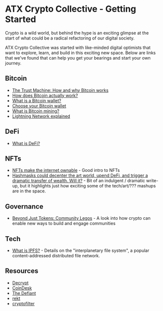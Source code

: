 # ATX Crypto Collective - Getting Started

Crypto is a wild world, but behind the hype is an exciting glimpse at the start of what could be a radical refactoring of our digital society.

ATX Crypto Collective was started with like-minded digital optimists that want to explore, learn, and build in this exciting new space. Below are links that we've found that can help you get your bearings and start your own journey.

## Bitcoin

- [The Trust Machine: How and why Bitcoin works](https://youtu.be/ZKwqNgG-Sv4)
- [How does Bitcoin actually work?](https://youtu.be/bBC-nXj3Ng4)
- [What is a Bitcoin wallet?](https://youtu.be/A1Pl5hYHXiI)
- [Choose your Bitcoin wallet](https://bitcoin.org/en/choose-your-wallet)
- [What is Bitcoin mining?](https://youtu.be/BODyqM-V71E)
- [Lightning Network explained](https://youtu.be/9UIOeoBEjmw)

## DeFi

- [What is DeFi?](https://youtu.be/k9HYC0EJU6E)

## NFTs

- [NFTs make the internet ownable](https://variant.mirror.xyz/T8kdtZRIgy_srXB5B06L8vBqFHYlEBcv6ae2zR6Y_eo) - Good intro to NFTs
- [Hashmasks could decenter the art world, upend DeFi, and trigger a dramatic transfer of wealth. Will it?](https://micahwhite.medium.com/hashmasks-could-decenter-the-art-world-upend-defi-and-trigger-a-dramatic-transfer-of-wealth-65264c7c30b0) - Bit of an indulgent / dramatic write-up, but it highlights just how exciting some of the tech/art/??? mashups are in the space.

## Governance

- [Beyond Just Tokens: Community Legos](https://albiverse.substack.com/p/beyond-just-tokens-community-legos) - A look into how crypto can enable new ways to build and engage communities

## Tech

- [What is IPFS?](https://docs.ipfs.io/concepts/what-is-ipfs/#decentralization) - Details on the "interplanetary file system", a popular content-addressed distributed file network.

## Resources

- [Decrypt](https://decrypt.co/)
- [CoinDesk](https://www.coindesk.com/)
- [The Defiant](https://thedefiant.io/)
- [rekt](https://www.rekt.news/)
- [cryptofilter](https://cryptofilter.xyz/)
